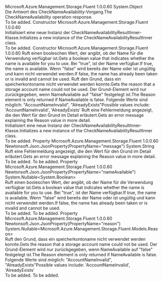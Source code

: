 <Type Name="CheckNameAvailabilityResultInner" FullName="Microsoft.Azure.Management.Storage.Fluent.Models.CheckNameAvailabilityResultInner">
  <TypeSignature Language="C#" Value="public class CheckNameAvailabilityResultInner" />
  <TypeSignature Language="ILAsm" Value=".class public auto ansi beforefieldinit CheckNameAvailabilityResultInner extends System.Object" />
  <TypeSignature Language="DocId" Value="T:Microsoft.Azure.Management.Storage.Fluent.Models.CheckNameAvailabilityResultInner" />
  <TypeSignature Language="VB.NET" Value="Public Class CheckNameAvailabilityResultInner" />
  <TypeSignature Language="F#" Value="type CheckNameAvailabilityResultInner = class" />
  <AssemblyInfo>
    <AssemblyName>Microsoft.Azure.Management.Storage.Fluent</AssemblyName>
    <AssemblyVersion>1.0.0.60</AssemblyVersion>
  </AssemblyInfo>
  <Base>
    <BaseTypeName>System.Object</BaseTypeName>
  </Base>
  <Interfaces />
  <Docs>
    <summary>
            <span data-ttu-id="4a39d-101">Die Antwort des CheckNameAvailability-Vorgang.</span><span class="sxs-lookup"><span data-stu-id="4a39d-101">The CheckNameAvailability operation response.</span></span>
            </summary>
    <remarks>To be added.</remarks>
  </Docs>
  <Members>
    <Member MemberName=".ctor">
      <MemberSignature Language="C#" Value="public CheckNameAvailabilityResultInner ();" />
      <MemberSignature Language="ILAsm" Value=".method public hidebysig specialname rtspecialname instance void .ctor() cil managed" />
      <MemberSignature Language="DocId" Value="M:Microsoft.Azure.Management.Storage.Fluent.Models.CheckNameAvailabilityResultInner.#ctor" />
      <MemberSignature Language="VB.NET" Value="Public Sub New ()" />
      <MemberType>Constructor</MemberType>
      <AssemblyInfo>
        <AssemblyName>Microsoft.Azure.Management.Storage.Fluent</AssemblyName>
        <AssemblyVersion>1.0.0.60</AssemblyVersion>
      </AssemblyInfo>
      <Parameters />
      <Docs>
        <summary>
            <span data-ttu-id="4a39d-102">Initialisiert eine neue Instanz der CheckNameAvailabilityResultInner-Klasse.</span><span class="sxs-lookup"><span data-stu-id="4a39d-102">Initializes a new instance of the CheckNameAvailabilityResultInner class.</span></span>
            </summary>
        <remarks>To be added.</remarks>
      </Docs>
    </Member>
    <Member MemberName=".ctor">
      <MemberSignature Language="C#" Value="public CheckNameAvailabilityResultInner (Nullable&lt;bool&gt; nameAvailable = null, Nullable&lt;Microsoft.Azure.Management.Storage.Fluent.Models.Reason&gt; reason = null, string message = null);" />
      <MemberSignature Language="ILAsm" Value=".method public hidebysig specialname rtspecialname instance void .ctor(valuetype System.Nullable`1&lt;bool&gt; nameAvailable, valuetype System.Nullable`1&lt;valuetype Microsoft.Azure.Management.Storage.Fluent.Models.Reason&gt; reason, string message) cil managed" />
      <MemberSignature Language="DocId" Value="M:Microsoft.Azure.Management.Storage.Fluent.Models.CheckNameAvailabilityResultInner.#ctor(System.Nullable{System.Boolean},System.Nullable{Microsoft.Azure.Management.Storage.Fluent.Models.Reason},System.String)" />
      <MemberSignature Language="VB.NET" Value="Public Sub New (Optional nameAvailable As Nullable(Of Boolean) = null, Optional reason As Nullable(Of Reason) = null, Optional message As String = null)" />
      <MemberSignature Language="F#" Value="new Microsoft.Azure.Management.Storage.Fluent.Models.CheckNameAvailabilityResultInner : Nullable&lt;bool&gt; * Nullable&lt;Microsoft.Azure.Management.Storage.Fluent.Models.Reason&gt; * string -&gt; Microsoft.Azure.Management.Storage.Fluent.Models.CheckNameAvailabilityResultInner" Usage="new Microsoft.Azure.Management.Storage.Fluent.Models.CheckNameAvailabilityResultInner (nameAvailable, reason, message)" />
      <MemberType>Constructor</MemberType>
      <AssemblyInfo>
        <AssemblyName>Microsoft.Azure.Management.Storage.Fluent</AssemblyName>
        <AssemblyVersion>1.0.0.60</AssemblyVersion>
      </AssemblyInfo>
      <Parameters>
        <Parameter Name="nameAvailable" Type="System.Nullable&lt;System.Boolean&gt;" />
        <Parameter Name="reason" Type="System.Nullable&lt;Microsoft.Azure.Management.Storage.Fluent.Models.Reason&gt;" />
        <Parameter Name="message" Type="System.String" />
      </Parameters>
      <Docs>
        <param name="nameAvailable"><span data-ttu-id="4a39d-103">Ruft einen booleschen Wert, der angibt, ob der Name für die Verwendung verfügbar ist.</span><span class="sxs-lookup"><span data-stu-id="4a39d-103">Gets a boolean value that indicates whether the name is available for you to use.</span></span> <span data-ttu-id="4a39d-104">Bei "true", ist der Name verfügbar.</span><span class="sxs-lookup"><span data-stu-id="4a39d-104">If true, the name is available.</span></span> <span data-ttu-id="4a39d-105">Wenn "false" wird bereits der Name oder ist ungültig und kann nicht verwendet werden.</span><span class="sxs-lookup"><span data-stu-id="4a39d-105">If false, the name has already been taken or is invalid and cannot be used.</span></span></param>
        <param name="reason"><span data-ttu-id="4a39d-106">Ruft den Grund, dass ein speicherkontoname nicht verwendet werden konnte.</span><span class="sxs-lookup"><span data-stu-id="4a39d-106">Gets the reason that a storage account name could not be used.</span></span> <span data-ttu-id="4a39d-107">Der Grund-Element wird nur zurückgegeben, wenn NameAvailable auf "false" festgelegt ist.</span><span class="sxs-lookup"><span data-stu-id="4a39d-107">The Reason element is only returned if NameAvailable is false.</span></span> <span data-ttu-id="4a39d-108">Folgende Werte sind möglich: "AccountNameInvalid", "AlreadyExists"</span><span class="sxs-lookup"><span data-stu-id="4a39d-108">Possible values include: 'AccountNameInvalid', 'AlreadyExists'</span></span></param>
        <param name="message"><span data-ttu-id="4a39d-109">Ruft eine Fehlermeldung angezeigt, die den Wert für den Grund im Detail erläutert.</span><span class="sxs-lookup"><span data-stu-id="4a39d-109">Gets an error message explaining the Reason value in more detail.</span></span></param>
        <summary>
            <span data-ttu-id="4a39d-110">Initialisiert eine neue Instanz der CheckNameAvailabilityResultInner-Klasse.</span><span class="sxs-lookup"><span data-stu-id="4a39d-110">Initializes a new instance of the CheckNameAvailabilityResultInner class.</span></span>
            </summary>
        <remarks>To be added.</remarks>
      </Docs>
    </Member>
    <Member MemberName="Message">
      <MemberSignature Language="C#" Value="public string Message { get; }" />
      <MemberSignature Language="ILAsm" Value=".property instance string Message" />
      <MemberSignature Language="DocId" Value="P:Microsoft.Azure.Management.Storage.Fluent.Models.CheckNameAvailabilityResultInner.Message" />
      <MemberSignature Language="VB.NET" Value="Public ReadOnly Property Message As String" />
      <MemberSignature Language="F#" Value="member this.Message : string" Usage="Microsoft.Azure.Management.Storage.Fluent.Models.CheckNameAvailabilityResultInner.Message" />
      <MemberType>Property</MemberType>
      <AssemblyInfo>
        <AssemblyName>Microsoft.Azure.Management.Storage.Fluent</AssemblyName>
        <AssemblyVersion>1.0.0.60</AssemblyVersion>
      </AssemblyInfo>
      <Attributes>
        <Attribute>
          <AttributeName>Newtonsoft.Json.JsonProperty(PropertyName="message")</AttributeName>
        </Attribute>
      </Attributes>
      <ReturnValue>
        <ReturnType>System.String</ReturnType>
      </ReturnValue>
      <Docs>
        <summary>
            <span data-ttu-id="4a39d-111">Ruft eine Fehlermeldung angezeigt, die den Wert für den Grund im Detail erläutert.</span><span class="sxs-lookup"><span data-stu-id="4a39d-111">Gets an error message explaining the Reason value in more detail.</span></span>
            </summary>
        <value>To be added.</value>
        <remarks>To be added.</remarks>
      </Docs>
    </Member>
    <Member MemberName="NameAvailable">
      <MemberSignature Language="C#" Value="public Nullable&lt;bool&gt; NameAvailable { get; }" />
      <MemberSignature Language="ILAsm" Value=".property instance valuetype System.Nullable`1&lt;bool&gt; NameAvailable" />
      <MemberSignature Language="DocId" Value="P:Microsoft.Azure.Management.Storage.Fluent.Models.CheckNameAvailabilityResultInner.NameAvailable" />
      <MemberSignature Language="VB.NET" Value="Public ReadOnly Property NameAvailable As Nullable(Of Boolean)" />
      <MemberSignature Language="F#" Value="member this.NameAvailable : Nullable&lt;bool&gt;" Usage="Microsoft.Azure.Management.Storage.Fluent.Models.CheckNameAvailabilityResultInner.NameAvailable" />
      <MemberType>Property</MemberType>
      <AssemblyInfo>
        <AssemblyName>Microsoft.Azure.Management.Storage.Fluent</AssemblyName>
        <AssemblyVersion>1.0.0.60</AssemblyVersion>
      </AssemblyInfo>
      <Attributes>
        <Attribute>
          <AttributeName>Newtonsoft.Json.JsonProperty(PropertyName="nameAvailable")</AttributeName>
        </Attribute>
      </Attributes>
      <ReturnValue>
        <ReturnType>System.Nullable&lt;System.Boolean&gt;</ReturnType>
      </ReturnValue>
      <Docs>
        <summary>
            <span data-ttu-id="4a39d-112">Ruft einen booleschen Wert, der angibt, ob der Name für die Verwendung verfügbar ist.</span><span class="sxs-lookup"><span data-stu-id="4a39d-112">Gets a boolean value that indicates whether the name is available for you to use.</span></span> <span data-ttu-id="4a39d-113">Bei "true", ist der Name verfügbar.</span><span class="sxs-lookup"><span data-stu-id="4a39d-113">If true, the name is available.</span></span> <span data-ttu-id="4a39d-114">Wenn "false" wird bereits der Name oder ist ungültig und kann nicht verwendet werden.</span><span class="sxs-lookup"><span data-stu-id="4a39d-114">If false, the name has already been taken or is invalid and cannot be used.</span></span>
            </summary>
        <value>To be added.</value>
        <remarks>To be added.</remarks>
      </Docs>
    </Member>
    <Member MemberName="Reason">
      <MemberSignature Language="C#" Value="public Nullable&lt;Microsoft.Azure.Management.Storage.Fluent.Models.Reason&gt; Reason { get; }" />
      <MemberSignature Language="ILAsm" Value=".property instance valuetype System.Nullable`1&lt;valuetype Microsoft.Azure.Management.Storage.Fluent.Models.Reason&gt; Reason" />
      <MemberSignature Language="DocId" Value="P:Microsoft.Azure.Management.Storage.Fluent.Models.CheckNameAvailabilityResultInner.Reason" />
      <MemberSignature Language="VB.NET" Value="Public ReadOnly Property Reason As Nullable(Of Reason)" />
      <MemberSignature Language="F#" Value="member this.Reason : Nullable&lt;Microsoft.Azure.Management.Storage.Fluent.Models.Reason&gt;" Usage="Microsoft.Azure.Management.Storage.Fluent.Models.CheckNameAvailabilityResultInner.Reason" />
      <MemberType>Property</MemberType>
      <AssemblyInfo>
        <AssemblyName>Microsoft.Azure.Management.Storage.Fluent</AssemblyName>
        <AssemblyVersion>1.0.0.60</AssemblyVersion>
      </AssemblyInfo>
      <Attributes>
        <Attribute>
          <AttributeName>Newtonsoft.Json.JsonProperty(PropertyName="reason")</AttributeName>
        </Attribute>
      </Attributes>
      <ReturnValue>
        <ReturnType>System.Nullable&lt;Microsoft.Azure.Management.Storage.Fluent.Models.Reason&gt;</ReturnType>
      </ReturnValue>
      <Docs>
        <summary>
            <span data-ttu-id="4a39d-115">Ruft den Grund, dass ein speicherkontoname nicht verwendet werden konnte.</span><span class="sxs-lookup"><span data-stu-id="4a39d-115">Gets the reason that a storage account name could not be used.</span></span> <span data-ttu-id="4a39d-116">Der Grund-Element wird nur zurückgegeben, wenn NameAvailable auf "false" festgelegt ist.</span><span class="sxs-lookup"><span data-stu-id="4a39d-116">The Reason element is only returned if NameAvailable is false.</span></span> <span data-ttu-id="4a39d-117">Folgende Werte sind möglich: "AccountNameInvalid", "AlreadyExists"</span><span class="sxs-lookup"><span data-stu-id="4a39d-117">Possible values include: 'AccountNameInvalid', 'AlreadyExists'</span></span>
            </summary>
        <value>To be added.</value>
        <remarks>To be added.</remarks>
      </Docs>
    </Member>
  </Members>
</Type>
